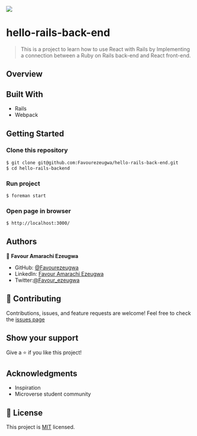 ![](https://img.shields.io/badge/Microverse-blueviolet)

# hello-rails-back-end

> This is a project to learn how to use React with Rails by Implementing a connection between a Ruby on Rails back-end and React front-end.

## Overview

## Built With

- Rails
- Webpack

## Getting Started

### Clone this repository

```bash
$ git clone git@github.com:Favourezeugwa/hello-rails-back-end.git
$ cd hello-rails-backend
```

### Run project

```bash
$ foreman start

```

### Open page in browser

```bash
$ http://localhost:3000/
```

## Authors

👤 **Favour Amarachi Ezeugwa**

- GitHub: [@Favourezeugwa](https://github.com/Favourezeugwa)
- LinkedIn: [Favour Amarachi Ezeugwa](https://www.linkedin.com/in/favour-amarachi-ezeugwa-a5bb31149/)
- Twitter:[@Favour_ezeugwa](https://twitter.com/Favour_ezeugwa)

## 🤝 Contributing

Contributions, issues, and feature requests are welcome!
Feel free to check the [issues page](https://github.com/Favourezeugwa/hello-rails-back-end/issues)

## Show your support

Give a ⭐️ if you like this project!

## Acknowledgments

- Inspiration
- Microverse student community

## 📝 License

This project is [MIT](./MIT.md) licensed.
